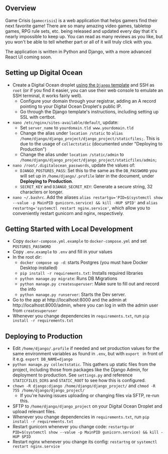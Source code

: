 ## Overview
Game Crisis (`gamecrisis`) is a web application that helps gamers find their next favorite game! There are so many amazing video games, tabletop games, RPG rule sets, etc. being released and updated every day that it's nearly impossible to keep up. You can read as many reviews as you like, but you won't be able to tell whether part or all of it will truly click with you.

The application is written in Python and Django, with a more advanced React UI coming soon.

## Setting up Digital Ocean
* Create a Digital Ocean droplet [using the `Django` template](https://marketplace.digitalocean.com/apps/django#getting-started) and SSH as `root` (or if you find it easier, you can use their web console to emulate an SSH terminal, it works fairly well).
  * Configure your domain through your registrar, adding an A record pointing to your Digital Ocean Droplet's public IP.
  * Go through the Django template's instructions, including setting up SSL with certbot.
* `nano /etc/nginx/sites-available/default`, update:
  * Set `server_name` to `yourdomain.tld www.yourdomain.tld`
  * Change the alias under `location /static` to `alias /home/django/django_project/django_project/staticfiles;`. This is due to the usage of `collectstatic` (documented under "Deploying to Production")
  * Change the alias under `location /static/admin` to `/home/django/django_project/django_project/staticfiles/admin;`
* `nano /root/.digitalocean_passwords`, update the values of:
  * `DJANGO_POSTGRES_PASS`: Set this to the same as the `DB_PASSWORD` you will set up in `/home/django/.profile` later in the document, under **Deploying to Production**.
  * `SECRET_KEY` and `DJANGO_SECRET_KEY`: Generate a secure string, 32 characters or longer.
* `nano ~/.bashrc`. Add the aliases `alias restartgu='PID=$(systemctl show --value -p MainPID gunicorn.service) && kill -HUP $PID'` and `alias restartng='systemctl restart nginx.service'`, which allow you to conveniently restart gunicorn and nginx, respectively.


## Getting Started with Local Development
* Copy `docker-compose.yml.example` to `docker-compose.yml` and set `POSTGRES_PASSWORD`
* Copy `.env.example` to `.env` and fill in your values
* In the root dir:
  * `docker compose up -d`: starts Postgres (you must have Docker Desktop installed)
  * `pip install -r requirements.txt`: Installs required libraries
  * `python manage.py migrate`: Runs DB Migrations
  * `python manage.py createsuperuser`: Make sure to fill out and record the info
  * `python manage.py runserver`: Starts the Dev server.
* Go to the app at http://localhost:8000 and the admin at http://localhost:8000/admin, where you can log in with the admin user from `createsuperuser`
* Whenever you change dependencies in `requirements.txt`, run `pip install -r requirements.txt`


## Deploying to Production
* Edit `/home/django/.profile` if needed and set production values for the same environment variables as found in `.env`, but with `export ` in front of it e.g. `export DB_NAME=django`
* `python manage.py collectstatic`. This gathers up static files from the project, including those from packages like the Django Admin, for deployment to production. See `settings.py` and reference `STATICFILES_DIRS` and `STATIC_ROOT` to see how this is configured.
* `chown -R django:django /home/django/django_project/` and `chmod -R 755 /home/django/django_project/`
  * If you're having issues uploading or changing files via SFTP, re-run this.
* SFTP to `/home/django/django_project` on your Digital Ocean Droplet and upload relevant files.
* Whenever you change dependencies in `requirements.txt`, run `pip install -r requirements.txt`
* Restart gunicorn whenever you change code: `restartgu` or `PID=$(systemctl show --value -p MainPID gunicorn.service) && kill -HUP $PID`
* Restart nginx whenever you change its config: `restartng` or `systemctl restart nginx.service`
